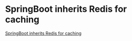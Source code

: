 # SpringBoot inherits Redis for caching
[SpringBoot inherits Redis for caching](https://aiwithcloud.com/2022/09/16/springboot_inherits_redis_for_caching/)